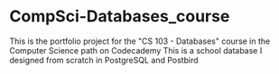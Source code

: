 # CompSci-Databases_course
This is the portfolio project for the "CS 103 - Databases" course in the Computer Science path on Codecademy
This is a school database I designed from scratch in PostgreSQL and Postbird
